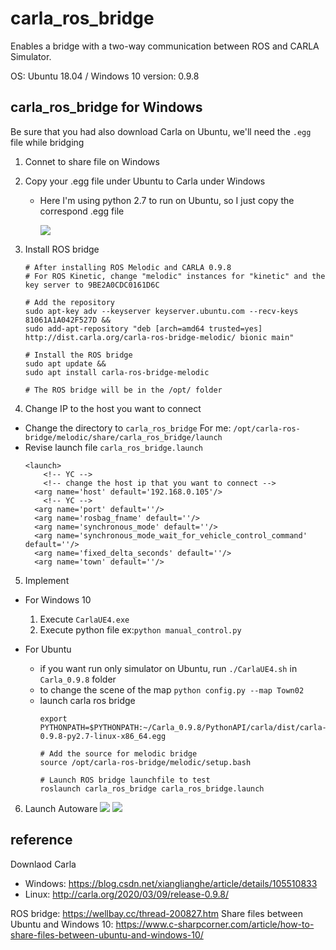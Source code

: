 # carla_ros_bridge
Enables a bridge with a two-way communication between ROS and CARLA Simulator.

OS: Ubuntu 18.04 / Windows 10
version: 0.9.8

## carla_ros_bridge for Windows

Be sure that you had also download Carla on Ubuntu, we'll need the `.egg` file while bridging


1. Connet to share file on Windows
2. Copy your .egg file under Ubuntu to Carla under Windows
    - Here I'm using python 2.7 to run on Ubuntu, so I just copy the correspond .egg file
    
        ![](https://i.imgur.com/NqGJQ8L.png)

3. Install ROS bridge
    ```=ubuntu
    # After installing ROS Melodic and CARLA 0.9.8
    # For ROS Kinetic, change "melodic" instances for "kinetic" and the key server to 9BE2A0CDC0161D6C

    # Add the repository
    sudo apt-key adv --keyserver keyserver.ubuntu.com --recv-keys 81061A1A042F527D &&
    sudo add-apt-repository "deb [arch=amd64 trusted=yes] http://dist.carla.org/carla-ros-bridge-melodic/ bionic main"

    # Install the ROS bridge
    sudo apt update &&
    sudo apt install carla-ros-bridge-melodic

    # The ROS bridge will be in the /opt/ folder
    ```

4. Change IP to the host you want to connect
- Change the directory to `carla_ros_bridge`
For me: `/opt/carla-ros-bridge/melodic/share/carla_ros_bridge/launch`
- Revise launch file `carla_ros_bridge.launch`
    ```=launch
    <launch>
        <!-- YC -->
        <!-- change the host ip that you want to connect -->
      <arg name='host' default='192.168.0.105'/>
        <!-- YC -->
      <arg name='port' default=''/>
      <arg name='rosbag_fname' default=''/>
      <arg name='synchronous_mode' default=''/>
      <arg name='synchronous_mode_wait_for_vehicle_control_command' default=''/>
      <arg name='fixed_delta_seconds' default=''/>
      <arg name='town' default=''/>
    ```
5. Implement
- For Windows 10
    1. Execute `CarlaUE4.exe`
    2. Execute python file 
        ex:`python manual_control.py`
    
- For Ubuntu
    - if you want run only simulator on Ubuntu, run `./CarlaUE4.sh` in `Carla_0.9.8` folder 
    - to change the scene of the map
    `python config.py --map Town02`
    - launch carla ros bridge
        ```=ubuntu
        export PYTHONPATH=$PYTHONPATH:~/Carla_0.9.8/PythonAPI/carla/dist/carla-0.9.8-py2.7-linux-x86_64.egg

        # Add the source for melodic bridge
        source /opt/carla-ros-bridge/melodic/setup.bash

        # Launch ROS bridge launchfile to test
        roslaunch carla_ros_bridge carla_ros_bridge.launch
        ```
6. Launch Autoware
![](https://i.imgur.com/0ztIlNB.png)
![](https://i.imgur.com/2pzn1Qt.png)


## reference
Downlaod Carla
- Windows: https://blog.csdn.net/xianglianghe/article/details/105510833
- Linux: http://carla.org/2020/03/09/release-0.9.8/

ROS bridge: https://wellbay.cc/thread-200827.htm
Share files between Ubuntu and Windows 10: https://www.c-sharpcorner.com/article/how-to-share-files-between-ubuntu-and-windows-10/
